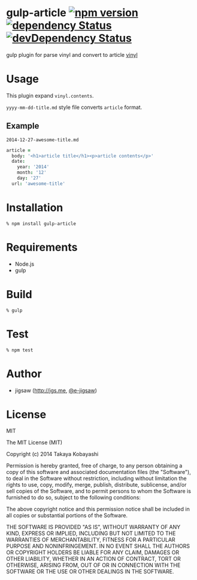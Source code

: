 gulp-article [![npm version](https://badge.fury.io/js/gulp-article.svg)](http://badge.fury.io/js/gulp-article) [![dependency Status](https://david-dm.org/e-jigsaw/gulp-article/status.svg)](https://david-dm.org/e-jigsaw/gulp-article) [![devDependency Status](https://david-dm.org/e-jigsaw/gulp-article/dev-status.svg)](https://david-dm.org/e-jigsaw/gulp-article#info=devDependencies)
============

gulp plugin for parse vinyl and convert to article [vinyl](https://github.com/wearefractal/vinyl)

# Usage

This plugin expand `vinyl.contents`.

`yyyy-mm-dd-title.md` style file converts `article` format.

## Example

`2014-12-27-awesome-title.md`

```coffee
article =
  body: '<h1>article title</h1><p>article contents</p>'
  date:
    year: '2014'
    month: '12'
    day: '27'
  url: 'awesome-title'
```

# Installation

```
% npm install gulp-article
```

# Requirements

* Node.js
* gulp

# Build

```
% gulp
```

# Test

```
% npm test
```

# Author

* jigsaw (http://jgs.me, [@e-jigsaw](http://github.com/e-jigsaw))

# License

MIT

The MIT License (MIT)

Copyright (c) 2014 Takaya Kobayashi

Permission is hereby granted, free of charge, to any person obtaining a copy of this software and associated documentation files (the "Software"), to deal in the Software without restriction, including without limitation the rights to use, copy, modify, merge, publish, distribute, sublicense, and/or sell copies of the Software, and to permit persons to whom the Software is furnished to do so, subject to the following conditions:

The above copyright notice and this permission notice shall be included in all copies or substantial portions of the Software.

THE SOFTWARE IS PROVIDED "AS IS", WITHOUT WARRANTY OF ANY KIND, EXPRESS OR IMPLIED, INCLUDING BUT NOT LIMITED TO THE WARRANTIES OF MERCHANTABILITY, FITNESS FOR A PARTICULAR PURPOSE AND NONINFRINGEMENT. IN NO EVENT SHALL THE AUTHORS OR COPYRIGHT HOLDERS BE LIABLE FOR ANY CLAIM, DAMAGES OR OTHER LIABILITY, WHETHER IN AN ACTION OF CONTRACT, TORT OR OTHERWISE, ARISING FROM, OUT OF OR IN CONNECTION WITH THE SOFTWARE OR THE USE OR OTHER DEALINGS IN THE SOFTWARE.
